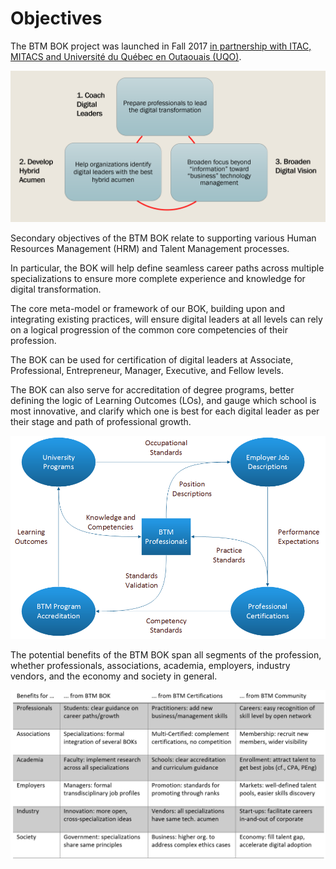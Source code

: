 # Objectives

The BTM BOK project was launched in Fall 2017 [in partnership with ITAC, MITACS and Université du Québec en Outaouais (UQO)](https://itac.ca/blog/itac-partnership-receives-funding-mitacs-btm-body-knowledge/).

![Main Objectives](btm_bok_main_objectives_2226x1070.png)

Secondary objectives of the BTM BOK relate to supporting various Human Resources Management (HRM) and Talent Management processes.

In particular, the BOK will help define seamless career paths across multiple specializations to ensure more complete experience and knowledge for digital transformation.

The core meta-model or framework of our BOK, building upon and integrating existing practices, will ensure digital leaders at all levels can rely on a logical progression of the common core competencies of their profession.

The BOK can be used for certification of digital leaders at Associate, Professional, Entrepreneur, Manager, Executive, and Fellow levels.

The BOK can also serve for accreditation of degree programs, better defining the logic of Learning Outcomes (LOs), and gauge which school is most innovative, and clarify which one is best for each digital leader as per their stage and path of professional growth.

![Secondary Objectives](btm_bok_secondary_objectives_955x616.png)

The potential benefits of the BTM BOK span all segments of the profession, whether professionals, associations, academia, employers, industry vendors, and the economy and society in general.

![Stakeholders Benefits](btm_bok_benefits_1232x665.png)
